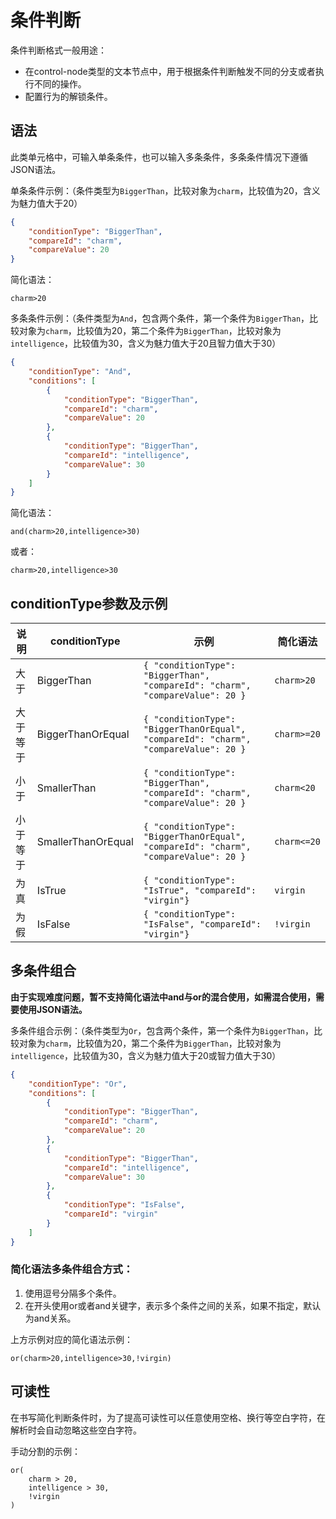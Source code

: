 # 条件判断

条件判断格式一般用途：
- 在control-node类型的文本节点中，用于根据条件判断触发不同的分支或者执行不同的操作。
- 配置行为的解锁条件。

## 语法

此类单元格中，可输入单条条件，也可以输入多条条件，多条条件情况下遵循JSON语法。

单条条件示例：（条件类型为`BiggerThan`，比较对象为`charm`，比较值为20，含义为魅力值大于20）

```json
{
    "conditionType": "BiggerThan",
    "compareId": "charm",
    "compareValue": 20
}
```

简化语法：
```text
charm>20
```

多条条件示例：（条件类型为`And`，包含两个条件，第一个条件为`BiggerThan`，比较对象为`charm`，比较值为20，第二个条件为`BiggerThan`，比较对象为`intelligence`，比较值为30，含义为魅力值大于20且智力值大于30）

```json
{
    "conditionType": "And",
    "conditions": [
        {
            "conditionType": "BiggerThan",
            "compareId": "charm",
            "compareValue": 20
        },
        {
            "conditionType": "BiggerThan",
            "compareId": "intelligence",
            "compareValue": 30
        }
    ]
}
```
简化语法：
```text
and(charm>20,intelligence>30)
```
或者：
```text
charm>20,intelligence>30
```

## conditionType参数及示例

| 说明   | conditionType      | 示例                                                                                   | 简化语法        |
|------|--------------------|--------------------------------------------------------------------------------------|-------------|
| 大于   | BiggerThan         | `{ "conditionType": "BiggerThan", "compareId": "charm", "compareValue": 20 }`        | `charm>20`  |
| 大于等于 | BiggerThanOrEqual  | `{ "conditionType": "BiggerThanOrEqual", "compareId": "charm", "compareValue": 20 }` | `charm>=20` |
| 小于   | SmallerThan        | `{ "conditionType": "BiggerThan", "compareId": "charm", "compareValue": 20 }`        | `charm<20`  |
| 小于等于 | SmallerThanOrEqual | `{ "conditionType": "BiggerThanOrEqual", "compareId": "charm", "compareValue": 20 }` | `charm<=20` |
| 为真   | IsTrue             | `{ "conditionType": "IsTrue", "compareId": "virgin"}`                                | `virgin`    |
| 为假   | IsFalse            | `{ "conditionType": "IsFalse", "compareId": "virgin"}`                               | `!virgin`   |

## 多条件组合

**由于实现难度问题，暂不支持简化语法中and与or的混合使用，如需混合使用，需要使用JSON语法。**


多条件组合示例：（条件类型为`Or`，包含两个条件，第一个条件为`BiggerThan`，比较对象为`charm`，比较值为20，第二个条件为`BiggerThan`，比较对象为`intelligence`，比较值为30，含义为魅力值大于20或智力值大于30）

```json
{
    "conditionType": "Or",
    "conditions": [
        {
            "conditionType": "BiggerThan",
            "compareId": "charm",
            "compareValue": 20
        },
        {
            "conditionType": "BiggerThan",
            "compareId": "intelligence",
            "compareValue": 30
        },
        {
            "conditionType": "IsFalse",
            "compareId": "virgin"
        }
    ]
}
```

### 简化语法多条件组合方式：
1. 使用逗号分隔多个条件。
2. 在开头使用or或者and关键字，表示多个条件之间的关系，如果不指定，默认为and关系。

上方示例对应的简化语法示例：
```text
or(charm>20,intelligence>30,!virgin)
```

## 可读性

在书写简化判断条件时，为了提高可读性可以任意使用空格、换行等空白字符，在解析时会自动忽略这些空白字符。

手动分割的示例：
```text
or(
    charm > 20,
    intelligence > 30,
    !virgin
)
```

